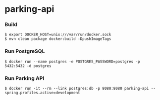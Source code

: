 
# parking-api


### Build

	$ export DOCKER_HOST=unix:///var/run/docker.sock
	$ mvn clean package docker:build -DpushImageTags

### Run PostgreSQL

	$ docker run --name postgres -e POSTGRES_PASSWORD=postgres -p 5432:5432 -d postgres

### Run Parking API

	$ docker run -it --rm --link postgres:db -p 8080:8080 parking-api --spring.profiles.active=development
